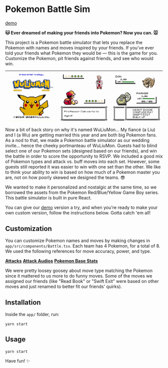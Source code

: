 # Pokemon Battle Sim

[demo](https://pokemon-battlesim.vercel.app/)

**🐱 Ever dreamed of making your friends into Pokemon? Now you can. 🐭**

This project is a Pokemon battle simulator that lets you replace the Pokemon with names and moves inspired by your friends. If you've ever told your friends what Pokemon they would be — this is the game for you. Customize the Pokemon, pit friends against friends, and see who would win.

| ![GIF 1](./assets/1intro.gif) | ![GIF 2](./assets/3battlestart.gif) | ![GIF 3](./assets/4battleattack.gif) |
|----------------------------------------|----------------------------------------|----------------------------------------|

Now a bit of back story on why it's named WuLiuMon... My fiancé (a Liu) and I (a Wu) are getting married this year and are both big Pokemon fans. As a nod to that, we made a Pokemon battle simulator as our wedding invite... hence the cheeky portmanteau of WuLiuMon. Guests had to blind select one of our Pokemon sets (designed based on our friends), and win the battle in order to score the opportunity to RSVP. We included a good mix of Pokemon types and attack vs. buff moves into each set. However, some guests still reported it was easier to win with one set than the other. We like to think your ability to win is based on how much of a Pokemon master you are, not on how poorly skewed we designed the teams. 😎

We wanted to make it personalized and nostalgic at the same time, so we borrowed the assets from the Pokemon Red/Blue/Yellow Game Boy series. This battle simulator is built in pure React.

You can give our [demo](https://pokemon-battlesim.vercel.app/) version a try, and when you're ready to make your own custom version, follow the instructions below. Gotta catch 'em all! 

## Customization

You can customize Pokemon names and moves by making changes in `app/src/components/Battle.tsx`. Each team has 4 Pokemon, for a total of 8. 
We used the following references for move accuracy, power, and type. 

[**Attacks**](https://bulbapedia.bulbagarden.net/wiki/List_of_moves)
[**Attack Audios**](https://bellblitzking.itch.io/pokemon-sound-collection#download)
[**Pokemon Base Stats**](https://bulbapedia.bulbagarden.net/wiki/List_of_Pok%C3%A9mon_by_base_stats_in_Generation_VII)

We were pretty loosey goosey about move type matching the Pokemon since it mattered to us more to do funny moves. Some of the moves we assigned our friends (like "Read Book" or "Swift Exit" were based on other moves and just renamed to better fit our friends' quirks). 

## Installation

Inside the `app/` folder, run:
```
yarn start
```

## Usage

```
yarn start
```

Have fun! ✨
